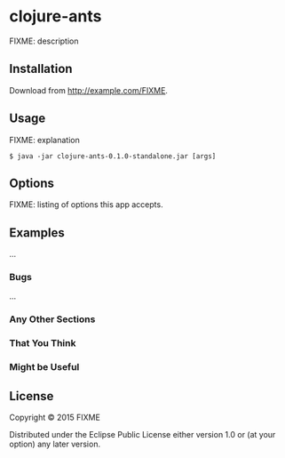 # clojure-ants

FIXME: description

## Installation

Download from http://example.com/FIXME.

## Usage

FIXME: explanation

    $ java -jar clojure-ants-0.1.0-standalone.jar [args]

## Options

FIXME: listing of options this app accepts.

## Examples

...

### Bugs

...

### Any Other Sections
### That You Think
### Might be Useful

## License

Copyright © 2015 FIXME

Distributed under the Eclipse Public License either version 1.0 or (at
your option) any later version.
